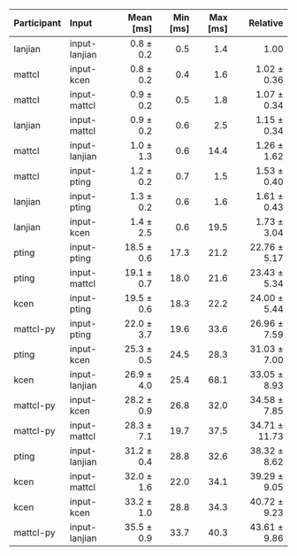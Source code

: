 | Participant | Input | Mean [ms] | Min [ms] | Max [ms] | Relative |
|:---|:---|---:|---:|---:|---:|
| lanjian | input-lanjian | 0.8 ± 0.2 | 0.5 | 1.4 | 1.00 |
| mattcl | input-kcen | 0.8 ± 0.2 | 0.4 | 1.6 | 1.02 ± 0.36 |
| mattcl | input-mattcl | 0.9 ± 0.2 | 0.5 | 1.8 | 1.07 ± 0.34 |
| lanjian | input-mattcl | 0.9 ± 0.2 | 0.6 | 2.5 | 1.15 ± 0.34 |
| mattcl | input-lanjian | 1.0 ± 1.3 | 0.6 | 14.4 | 1.26 ± 1.62 |
| mattcl | input-pting | 1.2 ± 0.2 | 0.7 | 1.5 | 1.53 ± 0.40 |
| lanjian | input-pting | 1.3 ± 0.2 | 0.6 | 1.6 | 1.61 ± 0.43 |
| lanjian | input-kcen | 1.4 ± 2.5 | 0.6 | 19.5 | 1.73 ± 3.04 |
| pting | input-pting | 18.5 ± 0.6 | 17.3 | 21.2 | 22.76 ± 5.17 |
| pting | input-mattcl | 19.1 ± 0.7 | 18.0 | 21.6 | 23.43 ± 5.34 |
| kcen | input-pting | 19.5 ± 0.6 | 18.3 | 22.2 | 24.00 ± 5.44 |
| mattcl-py | input-pting | 22.0 ± 3.7 | 19.6 | 33.6 | 26.96 ± 7.59 |
| pting | input-kcen | 25.3 ± 0.5 | 24.5 | 28.3 | 31.03 ± 7.00 |
| kcen | input-lanjian | 26.9 ± 4.0 | 25.4 | 68.1 | 33.05 ± 8.93 |
| mattcl-py | input-kcen | 28.2 ± 0.9 | 26.8 | 32.0 | 34.58 ± 7.85 |
| mattcl-py | input-mattcl | 28.3 ± 7.1 | 19.7 | 37.5 | 34.71 ± 11.73 |
| pting | input-lanjian | 31.2 ± 0.4 | 28.8 | 32.6 | 38.32 ± 8.62 |
| kcen | input-mattcl | 32.0 ± 1.6 | 22.0 | 34.1 | 39.29 ± 9.05 |
| kcen | input-kcen | 33.2 ± 1.0 | 28.8 | 34.3 | 40.72 ± 9.23 |
| mattcl-py | input-lanjian | 35.5 ± 0.9 | 33.7 | 40.3 | 43.61 ± 9.86 |
